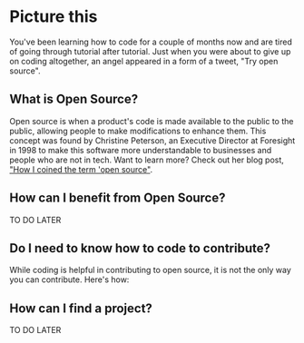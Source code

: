 # Picture this

You've been learning how to code for a couple of months now and are tired of going through tutorial after tutorial. Just when you were about to give up on coding altogether, an angel appeared in a form of a tweet, "Try open source".

## What is Open Source?

Open source is when a product's code is made available to the public to the public, allowing people to make modifications to enhance them. This concept was found by Christine Peterson, an Executive Director at Foresight in 1998 to make this software more understandable to businesses and people who are not in tech. Want to learn more? Check out her blog post, ["How I coined the term 'open source"](https://opensource.com/article/18/2/coining-term-open-source-software).

## How can I benefit from Open Source?

TO DO LATER
<!-- add examples later -->

## Do I need to know how to code to contribute?  

While coding is helpful in contributing to open source, it is not the only way you can contribute. Here's how:

<!-- add examples later -->

## How can I find a project?  

TO DO LATER
<!-- Plan: Briefly describe the many ways to find open source project. Add link to SheSharp and other lists of womxn-centric projects and/or ones where most of the leaders are womxn. -->